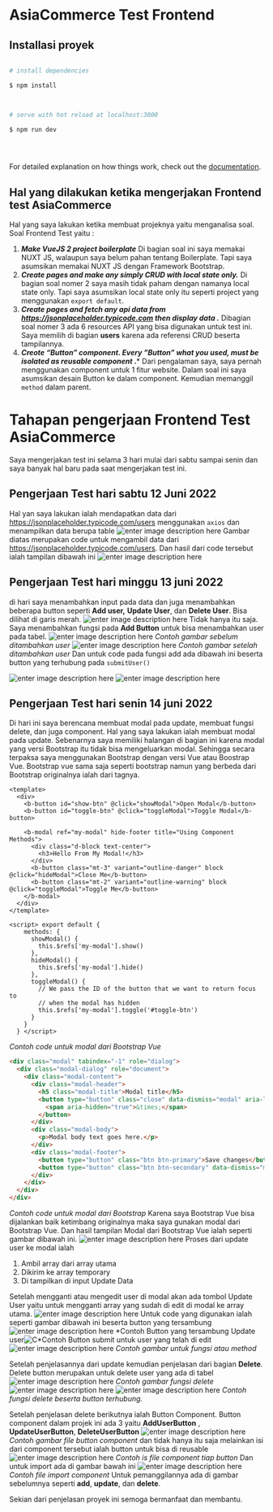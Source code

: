 


# AsiaCommerce Test Frontend

  

## Installasi proyek

  

```bash

# install dependencies

$ npm install

  

# serve with hot reload at localhost:3000

$ npm run dev

  



```

  

For detailed explanation on how things work, check out the [documentation](https://nuxtjs.org).

  

## Hal yang dilakukan ketika mengerjakan Frontend test AsiaCommerce

Hal yang saya lakukan ketika membuat projeknya yaitu menganalisa soal. Soal Frontend Test yaitu :

 1. ***Make VueJS 2 project boilerplate***
	 Di bagian soal ini saya memakai NUXT JS, walaupun saya belum pahan tentang Boilerplate. Tapi saya asumsikan memakai NUXT JS dengan Framework Bootstrap.
 2. ***Create pages and make any simply CRUD with local state only.***
 Di bagian soal nomer 2 saya masih tidak paham dengan namanya local state only. Tapi saya asumsikan local state only itu seperti project yang menggunakan `export default`.
 3. ***Create pages and fetch any api data from  *https://jsonplaceholder.typicode.com then display data* .***
 Dibagian soal nomer 3 ada 6 resources API yang bisa digunakan untuk test ini. Saya memilih di bagian **users** karena ada referensi CRUD beserta tampilannya.
 4. ***Creote “Button” component. Every ”Button” what you used, must be isolated as reusable component* .***
 Dari pengalaman saya, saya pernah menggunakan component untuk 1 fitur website. Dalam soal ini saya asumsikan desain Button ke dalam component. Kemudian memanggil `method` dalam parent.

# Tahapan pengerjaan Frontend Test AsiaCommerce
Saya mengerjakan test ini selama 3 hari mulai dari sabtu sampai senin dan saya banyak hal baru pada saat mengerjakan test ini.
## Pengerjaan Test hari sabtu 12 Juni 2022
Hal yan saya lakukan ialah mendapatkan data dari https://jsonplaceholder.typicode.com/users menggunakan `axios` dan menampilkan data berupa table
![enter image description here](https://i.imgur.com/4AY79g0.jpg)
Gambar diatas merupakan code untuk mengambil data dari https://jsonplaceholder.typicode.com/users. Dan hasil dari code tersebut ialah tampilan dibawah ini
![enter image description here](https://i.imgur.com/z8b7eTF.jpg)
## Pengerjaan Test hari minggu 13 juni 2022
di hari saya menambahkan input pada data dan juga menambahkan beberapa button seperti **Add user,** **Update User**, dan **Delete User**. Bisa dilihat di garis merah.
![enter image description here](https://i.imgur.com/bK0HUN6.jpg)
Tidak hanya itu saja. Saya menambahkan fungsi pada **Add Button** untuk bisa menambahkan user pada tabel.
![enter image description here](https://i.imgur.com/C506MZA.jpg)
*Contoh gambar sebelum ditambahkan user*
![enter image description here](https://i.imgur.com/j7hA0sW.jpg)
*Contoh gambar setelah ditambahkan user*
Dan untuk code pada fungsi add ada dibawah ini beserta button yang terhubung pada `submitUser()`

![enter image description here](https://i.imgur.com/xl6rwZC.jpg)
![enter image description here](https://i.imgur.com/qLQp5yw.jpg)
## Pengerjaan Test hari senin 14 juni 2022
Di hari ini saya berencana membuat modal pada update, membuat fungsi delete, dan juga component. Hal yang saya lakukan ialah membuat modal pada update. Sebenarnya saya memiliki halangan di bagian ini karena modal yang versi Bootstrap itu tidak bisa mengeluarkan modal. Sehingga secara terpaksa saya menggunakan Bootstrap dengan versi Vue atau Boostrap Vue. Bootstrap vue sama saja seperti bootstrap namun yang berbeda dari Bootstrap originalnya ialah dari tagnya.

    <template>
      <div>
        <b-button id="show-btn" @click="showModal">Open Modal</b-button>
        <b-button id="toggle-btn" @click="toggleModal">Toggle Modal</b-button>
    
        <b-modal ref="my-modal" hide-footer title="Using Component Methods">
          <div class="d-block text-center">
            <h3>Hello From My Modal!</h3>
          </div>
          <b-button class="mt-3" variant="outline-danger" block @click="hideModal">Close Me</b-button>
          <b-button class="mt-2" variant="outline-warning" block @click="toggleModal">Toggle Me</b-button>
        </b-modal>
      </div>
    </template>
    
    <script> export default {
        methods: {
          showModal() {
            this.$refs['my-modal'].show()
          },
          hideModal() {
            this.$refs['my-modal'].hide()
          },
          toggleModal() {
            // We pass the ID of the button that we want to return focus to
            // when the modal has hidden
            this.$refs['my-modal'].toggle('#toggle-btn')
          }
        }
      } </script>
*Contoh code untuk modal dari Bootstrap Vue*
```html
<div class="modal" tabindex="-1" role="dialog">
  <div class="modal-dialog" role="document">
    <div class="modal-content">
      <div class="modal-header">
        <h5 class="modal-title">Modal title</h5>
        <button type="button" class="close" data-dismiss="modal" aria-label="Close">
          <span aria-hidden="true">&times;</span>
        </button>
      </div>
      <div class="modal-body">
        <p>Modal body text goes here.</p>
      </div>
      <div class="modal-footer">
        <button type="button" class="btn btn-primary">Save changes</button>
        <button type="button" class="btn btn-secondary" data-dismiss="modal">Close</button>
      </div>
    </div>
  </div>
</div>
```
*Contoh code untuk modal dari Bootstrap*
Karena saya Bootstrap Vue bisa dijalankan baik ketimbang originalnya maka saya gunakan modal dari Bootstrap Vue. Dan hasil tampilan Modal dari Bootstrap Vue ialah seperti gambar dibawah ini.
![enter image description here](https://i.imgur.com/XtpsN0o.jpg)
Proses dari update user ke modal ialah

 1. Ambil array dari array utama
 2. Dikirim ke array temporary 
 3. Di tampilkan di input Update Data

Setelah mengganti atau mengedit user di modal akan ada tombol Update User yaitu untuk mengganti array yang sudah di edit di modal ke array utama. 
![enter image description here](https://i.imgur.com/rQKiF8T.png)
Untuk code yang digunakan ialah seperti gambar dibawah ini beserta button yang tersambung
![enter image description here](https://i.imgur.com/XgIvvuc.jpg)
*Contoh Button yang tersambung Update user![*C*](https://i.imgur.com/aevYPpf.jpg)*Contoh Button submit untuk user yang telah di edit
![enter image description here](https://i.imgur.com/IRboGBt.jpg)
*Contoh gambar untuk fungsi atau method*

Setelah penjelasannya dari update kemudian penjelasan dari bagian **Delete**. Delete button merupakan untuk delete user yang ada di tabel
![enter image description here](https://i.imgur.com/YaDfKHZ.png)
*Contoh gambar fungsi delete*
![enter image description here](https://i.imgur.com/rCypk5h.jpg)
![enter image description here](https://i.imgur.com/CiI9xDF.jpg)
*Contoh fungsi delete beserta button terhubung.*

Setelah penjelasan delete berikutnya ialah Button Component. Button component dalam projek ini ada 3 yaitu **AddUserButton** , **UpdateUserButton**, **DeleteUserButton**
![enter image description here](https://i.imgur.com/rllA0Vt.jpg)
*Contoh gambar file button component*
dan tidak hanya itu saja melainkan isi dari component tersebut ialah button untuk bisa di reusable
![enter image description here](https://i.imgur.com/hmbEnxE.jpg)
*Contoh is file component tiap button*
Dan untuk import ada di gambar bawah ini
![enter image description here](https://i.imgur.com/llIsLQP.jpg)
*Contoh file import component*
Untuk pemanggilannya ada di gambar sebelumnya seperti **add**, **update**, dan **delete**. 

Sekian dari penjelasan proyek ini semoga bermanfaat dan membantu.